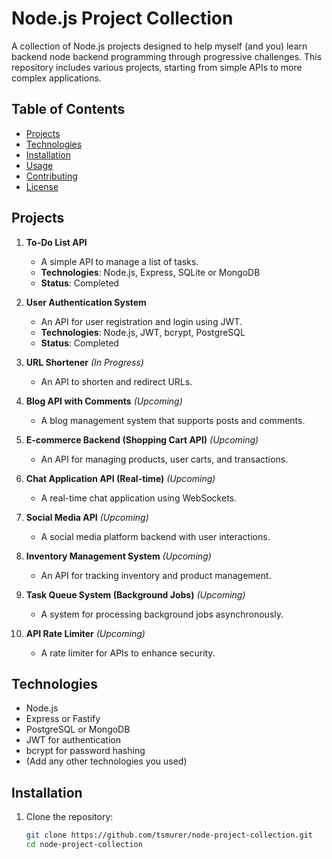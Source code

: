 # Node.js Project Collection

A collection of Node.js projects designed to help myself (and you) learn backend node backend programming through progressive challenges. This repository includes various projects, starting from simple APIs to more complex applications.

## Table of Contents
- [Projects](#projects)
- [Technologies](#technologies)
- [Installation](#installation)
- [Usage](#usage)
- [Contributing](#contributing)
- [License](#license)

## Projects

1. **To-Do List API**
   - A simple API to manage a list of tasks.
   - **Technologies**: Node.js, Express, SQLite or MongoDB
   - **Status**: Completed

2. **User Authentication System**
   - An API for user registration and login using JWT.
   - **Technologies**: Node.js, JWT, bcrypt, PostgreSQL
   - **Status**: Completed

3. **URL Shortener** *(In Progress)*
   - An API to shorten and redirect URLs.

4. **Blog API with Comments** *(Upcoming)*
   - A blog management system that supports posts and comments.

5. **E-commerce Backend (Shopping Cart API)** *(Upcoming)*
   - An API for managing products, user carts, and transactions.

6. **Chat Application API (Real-time)** *(Upcoming)*
   - A real-time chat application using WebSockets.

7. **Social Media API** *(Upcoming)*
   - A social media platform backend with user interactions.

8. **Inventory Management System** *(Upcoming)*
   - An API for tracking inventory and product management.

9. **Task Queue System (Background Jobs)** *(Upcoming)*
   - A system for processing background jobs asynchronously.

10. **API Rate Limiter** *(Upcoming)*
    - A rate limiter for APIs to enhance security.

## Technologies

- Node.js
- Express or Fastify
- PostgreSQL or MongoDB
- JWT for authentication
- bcrypt for password hashing
- (Add any other technologies you used)

## Installation

1. Clone the repository:
   ```bash
   git clone https://github.com/tsmurer/node-project-collection.git
   cd node-project-collection
